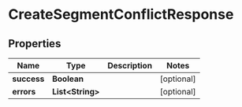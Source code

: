 

# CreateSegmentConflictResponse


## Properties

| Name | Type | Description | Notes |
|------------ | ------------- | ------------- | -------------|
|**success** | **Boolean** |  |  [optional] |
|**errors** | **List&lt;String&gt;** |  |  [optional] |



